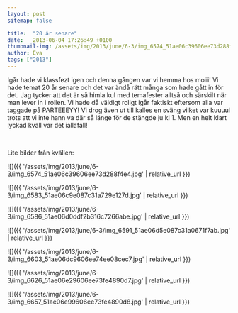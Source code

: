 ```yaml
---
layout: post
sitemap: false

title:  "20 år senare"
date:   2013-06-04 17:26:49 +0100
thumbnail-img: /assets/img/2013/june/6-3/img_6574_51ae06c39606ee73d288f4e4.jpg
author: Eva
tags: ["2013"]
---
```


Igår hade vi klassfezt igen och denna gången var vi hemma hos moiii! Vi hade temat 20 år senare och det var ändå rätt många som hade gått in för det. Jag tycker att det är så himla kul med temafester alltså och särskilt när man lever in i rollen. Vi hade då väldigt roligt igår faktiskt eftersom alla var taggade på PARTEEEYY! Vi drog även ut till kalles en sväng vilket var kuuuul trots att vi inte hann va där så länge för de stängde ju kl 1. Men en helt klart lyckad kväll var det iallafall!




 




Lite bilder från kvällen:

![]({{ '/assets/img/2013/june/6-3/img_6574_51ae06c39606ee73d288f4e4.jpg'  | relative_url }})

![]({{ '/assets/img/2013/june/6-3/img_6583_51ae06c9e087c31a729e127d.jpg'  | relative_url }})

![]({{ '/assets/img/2013/june/6-3/img_6586_51ae06d0ddf2b316c7266abe.jpg'  | relative_url }})

![]({{ '/assets/img/2013/june/6-3/img_6591_51ae06d5e087c31a0671f7ab.jpg'  | relative_url }})

![]({{ '/assets/img/2013/june/6-3/img_6603_51ae06dc9606ee74ee08cec7.jpg'  | relative_url }})

![]({{ '/assets/img/2013/june/6-3/img_6626_51ae06e29606ee73fe4890d7.jpg'  | relative_url }})

![]({{ '/assets/img/2013/june/6-3/img_6657_51ae06e99606ee73fe4890d8.jpg'  | relative_url }})

